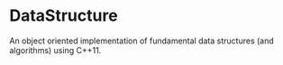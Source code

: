 # DataStructure

An object oriented implementation of fundamental data structures (and algorithms) using C++11.
